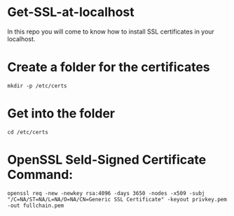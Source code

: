 # Get-SSL-at-localhost
In this repo you will come to know how to install SSL certificates in your localhost.

# Create a folder for the certificates
```mkdir -p /etc/certs```

# Get into the folder
```cd /etc/certs```

# OpenSSL Seld-Signed Certificate Command:
```openssl req -new -newkey rsa:4096 -days 3650 -nodes -x509 -subj "/C=NA/ST=NA/L=NA/O=NA/CN=Generic SSL Certificate" -keyout privkey.pem -out fullchain.pem```
